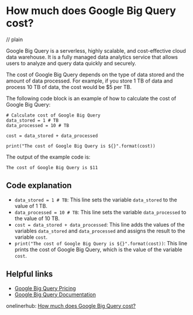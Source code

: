 # How much does Google Big Query cost?
// plain

Google Big Query is a serverless, highly scalable, and cost-effective cloud data warehouse. It is a fully managed data analytics service that allows users to analyze and query data quickly and securely.

The cost of Google Big Query depends on the type of data stored and the amount of data processed. For example, if you store 1 TB of data and process 10 TB of data, the cost would be $5 per TB.

The following code block is an example of how to calculate the cost of Google Big Query:
```
# Calculate cost of Google Big Query
data_stored = 1 # TB
data_processed = 10 # TB

cost = data_stored + data_processed

print("The cost of Google Big Query is ${}".format(cost))
```
The output of the example code is:
```
The cost of Google Big Query is $11
```
## Code explanation

* `data_stored = 1 # TB`: This line sets the variable `data_stored` to the value of 1 TB.
* `data_processed = 10 # TB`: This line sets the variable `data_processed` to the value of 10 TB.
* `cost = data_stored + data_processed`: This line adds the values of the variables `data_stored` and `data_processed` and assigns the result to the variable `cost`.
* `print("The cost of Google Big Query is ${}".format(cost))`: This line prints the cost of Google Big Query, which is the value of the variable `cost`.

## Helpful links
* [Google Big Query Pricing](https://cloud.google.com/bigquery/pricing)
* [Google Big Query Documentation](https://cloud.google.com/bigquery/docs/)

onelinerhub: [How much does Google Big Query cost?](https://onelinerhub.com/google-big-query/how-much-does-google-big-query-cost)